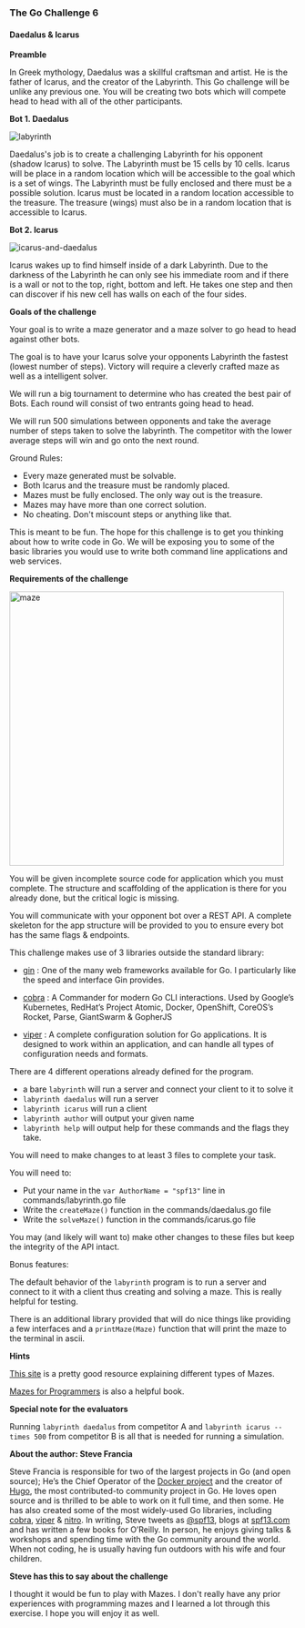 ### The Go Challenge 6

#### Daedalus & Icarus

**Preamble**

In Greek mythology, Daedalus was a skillful craftsman and artist. He is
the father of Icarus, and the creator of the Labyrinth. This Go
challenge will be unlike any previous one. You will be creating two bots
which will compete head to head with all of the other participants.

**Bot 1. Daedalus**

![labyrinth](https://cloud.githubusercontent.com/assets/173412/9587928/39240f64-4ff3-11e5-81a4-1c3c3b53883e.jpg)

Daedalus's job is to create a challenging Labyrinth for his opponent
(shadow Icarus) to solve. The Labyrinth must be 15 cells by 10 cells.
Icarus will be place in a random location which will be accessible to
the goal which is a set of wings. The Labyrinth must be fully enclosed
and there must be a possible solution. Icarus must be located in a
random location accessible to the treasure. The treasure (wings) must
also be in a random location that is accessible to Icarus.

**Bot 2. Icarus**

![icarus-and-daedalus](https://cloud.githubusercontent.com/assets/173412/9587929/3927a93a-4ff3-11e5-93ef-63d572d719f7.jpg)

Icarus wakes up to find himself inside of a dark Labyrinth.  Due to
the darkness of the Labyrinth he can only see his immediate room and
if there is a wall or not to the top, right, bottom and left. He takes
one step and then can discover if his new cell has walls on each of
the four sides.

**Goals of the challenge**

Your goal is to write a maze generator and a maze solver to go head to head against other bots.

The goal is to have your Icarus solve your opponents Labyrinth the
fastest (lowest number of steps). Victory will require a cleverly
crafted maze as well as a intelligent solver.

We will run a big tournament to determine who has created the best
pair of Bots. Each round will consist of two entrants going head to
head.

We will run 500 simulations between opponents and take the average number of steps taken to solve the labyrinth. The competitor with the lower average steps will win and go onto the next round.  

Ground Rules:
  * Every maze generated must be solvable.
  * Both Icarus and the treasure must be randomly placed.
  * Mazes must be fully enclosed. The only way out is the treasure.
  * Mazes may have more than one correct solution.
  * No cheating. Don't miscount steps or anything like that.

This is meant to be fun. The hope for this challenge is to get you
thinking about how to write code in Go. We will be exposing you to
some of the basic libraries you would use to write both command line
applications and web services.

**Requirements of the challenge**

<img width="482" alt="maze" src="https://cloud.githubusercontent.com/assets/173412/9589016/95282588-4ff9-11e5-8b86-18c0e1d1f227.png">

You will be given incomplete source code for application which you must complete. The structure and scaffolding of the application is there for you already done, but the critical logic is missing.

You will communicate with your opponent bot over a REST API. A
complete skeleton for the app structure will be provided to you to
ensure every bot has the same flags & endpoints.

This challenge makes use of 3 libraries outside the standard library:

* [gin](github.com/gin-gonic/gin) : One of the many web frameworks available for Go. I particularly like the speed and interface Gin provides.

* [cobra](github.com/spf13/cobra) : A Commander for modern Go CLI interactions. Used by Google’s Kubernetes, RedHat’s Project Atomic, Docker, OpenShift, CoreOS’s Rocket, Parse, GiantSwarm & GopherJS

* [viper](github.com/spf13/viper) : A complete configuration solution for Go applications. It is designed to work within an application, and can handle all types of configuration needs and formats.

There are 4 different operations already defined for the program.

* a bare `labyrinth` will run a server and connect your client to it to solve it
* `labyrinth daedalus` will run a server
* `labyrinth icarus` will run a client
* `labyrinth author` will output your given name
* `labyrinth help` will output help for these commands and the flags they take.

You will need to make changes to at least 3 files to complete your task.

You will need to:
* Put your name in the `var AuthorName = "spf13"` line in commands/labyrinth.go file
* Write the `createMaze()` function in the commands/daedalus.go file
* Write the `solveMaze()` function in the commands/icarus.go file

You may (and likely will want to) make other changes to these files but keep the integrity of the API intact.

Bonus features:

The default behavior of the `labyrinth` program is to run a server and connect to it with a client thus creating and solving a maze. This is really helpful for testing.

There is an additional library provided that will do nice things like providing a few interfaces and a `printMaze(Maze)` function that will print the maze to the terminal in ascii.

**Hints**

[This site](http://www.astrolog.org/labyrnth/algrithm.htm) is a pretty
good resource explaining different types of Mazes.

[Mazes for Programmers](http://www.amazon.com/Mazes-Programmers-Twisty-Little-Passages-ebook/dp/B013HA1UY4/ref=mt_kindle?_encoding=UTF8&me=) is also a helpful book.

**Special note for the evaluators**

Running `labyrinth daedalus` from competitor A and `labyrinth icarus --times 500` from competitor B is all that is needed for running a simulation.

**About the author: Steve Francia**

Steve Francia is responsible for two of the largest projects in Go
(and open source); He’s the Chief Operator of the [Docker
project](http://docker.com/) and the creator of
[Hugo](http://gohugo.io/), the most contributed-to community project
in Go. He loves open source and is thrilled to be able to work on it
full time, and then some. He has also created some of the most
widely-used Go libraries, including
[cobra](http://github.com/spf13/cobra),
[viper](http://github.com/spf13/viper) &
[nitro](http://github.com/spf13/nitro). In writing, Steve tweets as
[@spf13](http://twitter.com/spf13), blogs at
[spf13.com](http://spf13.com/) and has written a few books for
O’Reilly. In person, he enjoys giving talks & workshops and spending
time with the Go community around the world. When not coding, he is
usually having fun outdoors with his wife and four children.

**Steve has this to say about the challenge**

I thought it would be fun to play with Mazes. I don't really have any prior experiences with programming mazes and I learned a lot through this exercise. I hope you will enjoy it as well.
